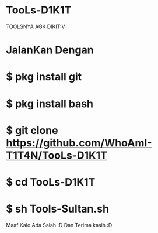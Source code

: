 # TooLs-D1K1T
TOOLSNYA AGK DIKIT:V


# JalanKan Dengan
# $ pkg install git
# $ pkg install bash
# $ git clone https://github.com/WhoAmI-T1T4N/TooLs-D1K1T
# $ cd TooLs-D1K1T
# $ sh Tools-Sultan.sh

Maaf Kalo Ada Salah :D
Dan Terima kasih :D
